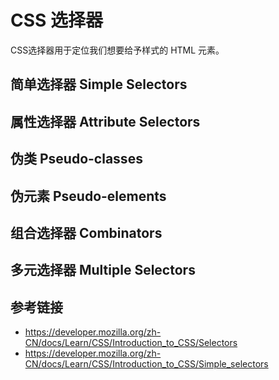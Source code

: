 # CSS 选择器

CSS选择器用于定位我们想要给予样式的 HTML 元素。

## 简单选择器 Simple Selectors

## 属性选择器 Attribute Selectors

## 伪类 Pseudo-classes

## 伪元素 Pseudo-elements

## 组合选择器 Combinators

## 多元选择器 Multiple Selectors

## 参考链接
* https://developer.mozilla.org/zh-CN/docs/Learn/CSS/Introduction_to_CSS/Selectors
* https://developer.mozilla.org/zh-CN/docs/Learn/CSS/Introduction_to_CSS/Simple_selectors
